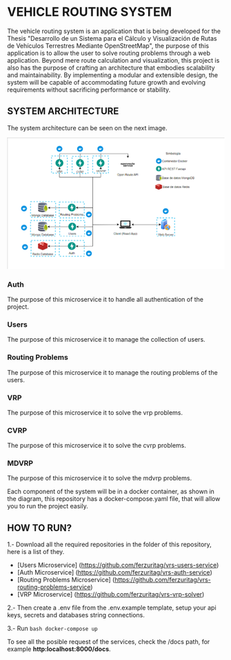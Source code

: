 # VEHICLE ROUTING SYSTEM

The vehicle routing system is an application that is being developed for the Thesis "Desarrollo de un Sistema para el Cálculo y Visualización de Rutas de Vehículos Terrestres Mediante OpenStreetMap", the purpose of this application is to allow the user to solve routing problems through a web application. Beyond mere route calculation and visualization, this project is also has the purpose of crafting an architecture that embodies scalability and maintainability. By implementing a modular and extensible design, the system will be capable of accommodating future growth and evolving requirements without sacrificing performance or stability.

## SYSTEM ARCHITECTURE

The system architecture can be seen on the next image.

![aa](/assets/vrs-architecture.png)

### **Auth**
The purpose of this microservice it to handle all authentication of the project.

### **Users**
The purpose of this microservice it to manage the collection of users.

### **Routing Problems**
The purpose of this microservice it to manage the routing problems of the users.

### **VRP**
The purpose of this microservice it to solve the vrp problems.

### **CVRP**
The purpose of this microservice it to solve the cvrp problems.

### **MDVRP**
The purpose of this microservice it to solve the mdvrp problems.

Each component of the system will be in a docker container, as shown in the diagram, this repository has a docker-compose.yaml file, that will allow you to run the project easily.

## HOW TO RUN?

1.- Download all the required repositories in the folder of this repository, here is a list of they.

- [Users Microservice] (https://github.com/ferzuritag/vrs-users-service)
- [Auth Microservice] (https://github.com/ferzuritag/vrs-auth-service)
- [Routing Problems Microservice] (https://github.com/ferzuritag/vrs-routing-problems-service)
- [VRP Microservice] (https://github.com/ferzuritag/vrs-vrp-solver)

2.- Then create a .env file from the .env.example template, setup your api keys, secrets and databases string connections.

3.- Run ```bash docker-compose up```

To see all the posible request of the services, check the /docs path, for example **http:localhost:8000/docs**.
